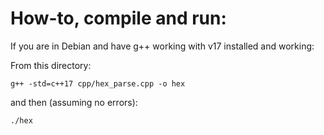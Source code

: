 # How-to, compile and run:


If you are in Debian and have g++ working with v17 installed and working:

From this directory:

`g++ -std=c++17 cpp/hex_parse.cpp -o hex`

and then (assuming no errors):

`./hex`